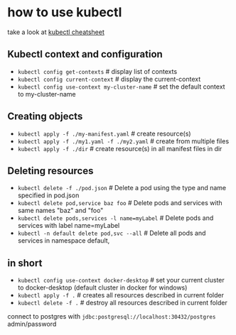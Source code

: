 # how to use kubectl

take a look at [kubectl cheatsheet](https://kubernetes.io/docs/reference/kubectl/cheatsheet/)

## Kubectl context and configuration
* `kubectl config get-contexts`                          # display list of contexts
* `kubectl config current-context`                       # display the current-context
* `kubectl config use-context my-cluster-name`           # set the default context to my-cluster-name

## Creating objects
* `kubectl apply -f ./my-manifest.yaml`            # create resource(s)
* `kubectl apply -f ./my1.yaml -f ./my2.yaml`      # create from multiple files
* `kubectl apply -f ./dir`                         # create resource(s) in all manifest files in dir

## Deleting resources
* `kubectl delete -f ./pod.json`                                              # Delete a pod using the type and name specified in pod.json
* `kubectl delete pod,service baz foo`                                        # Delete pods and services with same names "baz" and "foo"
* `kubectl delete pods,services -l name=myLabel`                              # Delete pods and services with label name=myLabel
* `kubectl -n default delete pod,svc --all`                                      # Delete all pods and services in namespace default,

## in short
* `kubectl config use-context docker-desktop`   # set your current cluster to docker-desktop (default cluster in docker for windows)
* `kubectl apply -f .` # creates all resources described in current folder
* `kubectl delete -f .` # destroy all resources described in current folder

connect to postgres with `jdbc:postgresql://localhost:30432/postgres` admin/password

